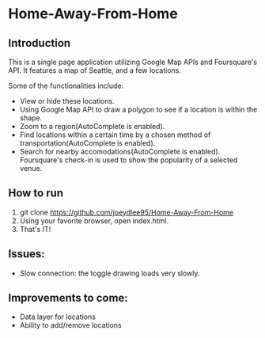 # Home-Away-From-Home

## Introduction
This is a single page application utilizing Google Map APIs and Foursquare's API. It features a map of Seattle, and a few locations. 

Some of the functionalities include: 
- View or hide these locations.
- Using Google Map API to draw a polygon to see if a location is within the shape.
- Zoom to a region(AutoComplete is enabled).
- Find locations within a certain time by a chosen method of transportation(AutoComplete is enabled).
- Search for nearby accomodations(AutoComplete is enabled). Foursquare's check-in is used to show the popularity of a selected venue.

## How to run
1. git clone https://github.com/joeydlee95/Home-Away-From-Home
2. Using your favorite browser, open index.html.
3. That's IT!

## Issues:
- Slow connection: the toggle drawing loads very slowly.

## Improvements to come:
- Data layer for locations
- Ability to add/remove locations